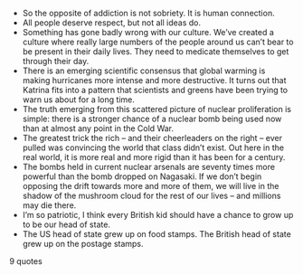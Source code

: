  - So the opposite of addiction is not sobriety. It is human connection.
 - All people deserve respect, but not all ideas do.
 - Something has gone badly wrong with our culture. We’ve created a culture where really large numbers of the people around us can’t bear to be present in their daily lives. They need to medicate themselves to get through their day.
 - There is an emerging scientific consensus that global warming is making hurricanes more intense and more destructive. It turns out that Katrina fits into a pattern that scientists and greens have been trying to warn us about for a long time.
 - The truth emerging from this scattered picture of nuclear proliferation is simple: there is a stronger chance of a nuclear bomb being used now than at almost any point in the Cold War.
 - The greatest trick the rich – and their cheerleaders on the right – ever pulled was convincing the world that class didn’t exist. Out here in the real world, it is more real and more rigid than it has been for a century.
 - The bombs held in current nuclear arsenals are seventy times more powerful than the bomb dropped on Nagasaki. If we don’t begin opposing the drift towards more and more of them, we will live in the shadow of the mushroom cloud for the rest of our lives – and millions may die there.
 - I’m so patriotic, I think every British kid should have a chance to grow up to be our head of state.
 - The US head of state grew up on food stamps. The British head of state grew up on the postage stamps.

9 quotes